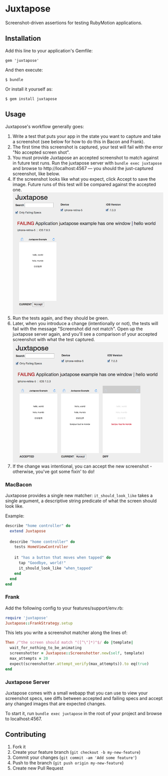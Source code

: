 # Juxtapose

Screenshot-driven assertions for testing RubyMotion applications.

## Installation

Add this line to your application's Gemfile:

    gem 'juxtapose'

And then execute:

    $ bundle

Or install it yourself as:

    $ gem install juxtapose

## Usage

Juxtapose's workflow generally goes:

1. Write a test that puts your app in the state you want to capture and take a screenshot (see below for how to do this in Bacon and Frank).
2. The first time this screenshot is captured, your test will fail with the error "No accepted screen shot".
3. You must provide Juxtapose an accepted screenshot to match against in future test runs. Run the juxtapose server with `bundle exec juxtapose` and browse to http://localhost:4567 — you should the just-captured screenshot, like below.
4. If the screenshot looks like what you expect, click Accept to save the image. Future runs of this test will be compared against the accepted one. ![Initial view of screenshots.](images/initial-view.png)
5. Run the tests again, and they should be green.
6. Later, when you introduce a change (intentionally or not), the tests will fail with the message "Screenshot did not match". Open up the juxtapose server again, and you'll see a comparison of your accepted screenshot with what the test captured. ![Diff view of screenshots.](images/diff-view.png)
7. If the change was intentional, you can accept the new screenshot - otherwise, you've got some fixin' to do!


### MacBacon

Juxtapose provides a single new matcher: `it_should_look_like` takes a single argument, a descriptive string predicate of what the screen should look like.

Example:

```ruby
describe "home controller" do
  extend Juxtapose

  describe "home controller" do
    tests HomeViewController

    it "has a button that moves when tapped" do
      tap "Goodbye, world!"
      it_should_look_like "when_tapped"
    end
  end
end
```

### Frank

Add the following config to your features/support/env.rb:

```ruby
require 'juxtapose'
Juxtapose::FrankStrategy.setup
```

This lets you write a screenshot matcher along the lines of:

```ruby
Then /^the screen should match "([^\"]*)"$/ do |template|
  wait_for_nothing_to_be_animating
  screenshotter = Juxtapose::Screenshotter.new(self, template)
  max_attempts = 20
  expect(screenshotter.attempt_verify(max_attempts)).to eq(true)
end
```

### Juxtapose Server

Juxtapose comes with a small webapp that you can use to view your screenshot specs, see diffs between accepted and failing specs and accept any changed images that are expected changes.

To start it, run `bundle exec juxtapose` in the root of your project and browse to localhost:4567.


## Contributing

1. Fork it
2. Create your feature branch (`git checkout -b my-new-feature`)
3. Commit your changes (`git commit -am 'Add some feature'`)
4. Push to the branch (`git push origin my-new-feature`)
5. Create new Pull Request
